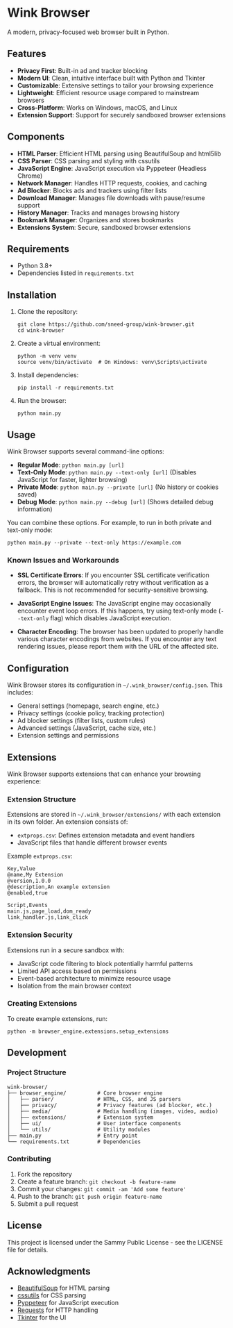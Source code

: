 # Wink Browser

A modern, privacy-focused web browser built in Python.

## Features

- **Privacy First**: Built-in ad and tracker blocking
- **Modern UI**: Clean, intuitive interface built with Python and Tkinter
- **Customizable**: Extensive settings to tailor your browsing experience
- **Lightweight**: Efficient resource usage compared to mainstream browsers
- **Cross-Platform**: Works on Windows, macOS, and Linux
- **Extension Support**: Support for securely sandboxed browser extensions

## Components

- **HTML Parser**: Efficient HTML parsing using BeautifulSoup and html5lib
- **CSS Parser**: CSS parsing and styling with cssutils
- **JavaScript Engine**: JavaScript execution via Pyppeteer (Headless Chrome)
- **Network Manager**: Handles HTTP requests, cookies, and caching
- **Ad Blocker**: Blocks ads and trackers using filter lists
- **Download Manager**: Manages file downloads with pause/resume support
- **History Manager**: Tracks and manages browsing history
- **Bookmark Manager**: Organizes and stores bookmarks
- **Extensions System**: Secure, sandboxed browser extensions

## Requirements

- Python 3.8+
- Dependencies listed in `requirements.txt`

## Installation

1. Clone the repository:
   ```
   git clone https://github.com/sneed-group/wink-browser.git
   cd wink-browser
   ```

2. Create a virtual environment:
   ```
   python -m venv venv
   source venv/bin/activate  # On Windows: venv\Scripts\activate
   ```

3. Install dependencies:
   ```
   pip install -r requirements.txt
   ```

4. Run the browser:
   ```
   python main.py
   ```

## Usage

Wink Browser supports several command-line options:

- **Regular Mode**: `python main.py [url]`
- **Text-Only Mode**: `python main.py --text-only [url]` (Disables JavaScript for faster, lighter browsing)
- **Private Mode**: `python main.py --private [url]` (No history or cookies saved)
- **Debug Mode**: `python main.py --debug [url]` (Shows detailed debug information)

You can combine these options. For example, to run in both private and text-only mode:
```
python main.py --private --text-only https://example.com
```

### Known Issues and Workarounds

- **SSL Certificate Errors**: If you encounter SSL certificate verification errors, the browser will automatically retry without verification as a fallback. This is not recommended for security-sensitive browsing.
  
- **JavaScript Engine Issues**: The JavaScript engine may occasionally encounter event loop errors. If this happens, try using text-only mode (`--text-only` flag) which disables JavaScript execution.

- **Character Encoding**: The browser has been updated to properly handle various character encodings from websites. If you encounter any text rendering issues, please report them with the URL of the affected site.

## Configuration

Wink Browser stores its configuration in `~/.wink_browser/config.json`. This includes:

- General settings (homepage, search engine, etc.)
- Privacy settings (cookie policy, tracking protection)
- Ad blocker settings (filter lists, custom rules)
- Advanced settings (JavaScript, cache size, etc.)
- Extension settings and permissions

## Extensions

Wink Browser supports extensions that can enhance your browsing experience:

### Extension Structure

Extensions are stored in `~/.wink_browser/extensions/` with each extension in its own folder. An extension consists of:

- `extprops.csv`: Defines extension metadata and event handlers
- JavaScript files that handle different browser events

Example `extprops.csv`:
```csv
Key,Value
@name,My Extension
@version,1.0.0
@description,An example extension
@enabled,true

Script,Events
main.js,page_load,dom_ready
link_handler.js,link_click
```

### Extension Security

Extensions run in a secure sandbox with:

- JavaScript code filtering to block potentially harmful patterns
- Limited API access based on permissions
- Event-based architecture to minimize resource usage
- Isolation from the main browser context

### Creating Extensions

To create example extensions, run:
```
python -m browser_engine.extensions.setup_extensions
```

## Development

### Project Structure

```
wink-browser/
├── browser_engine/          # Core browser engine
│   ├── parser/              # HTML, CSS, and JS parsers
│   ├── privacy/             # Privacy features (ad blocker, etc.)
│   ├── media/               # Media handling (images, video, audio)
│   ├── extensions/          # Extension system
│   ├── ui/                  # User interface components
│   └── utils/               # Utility modules
├── main.py                  # Entry point
└── requirements.txt         # Dependencies
```

### Contributing

1. Fork the repository
2. Create a feature branch: `git checkout -b feature-name`
3. Commit your changes: `git commit -am 'Add some feature'`
4. Push to the branch: `git push origin feature-name`
5. Submit a pull request

## License

This project is licensed under the Sammy Public License - see the LICENSE file for details.

## Acknowledgments

- [BeautifulSoup](https://www.crummy.com/software/BeautifulSoup/) for HTML parsing
- [cssutils](https://pypi.org/project/cssutils/) for CSS parsing
- [Pyppeteer](https://github.com/pyppeteer/pyppeteer) for JavaScript execution
- [Requests](https://requests.readthedocs.io/) for HTTP handling
- [Tkinter](https://docs.python.org/3/library/tkinter.html) for the UI 